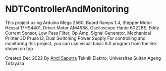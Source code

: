 # NDTControllerAndMonitoring

This project using Arduino Mega 2560, Board Ramps 1.4, Stepper Motor Hessai 17HS4401, 
 Driver Motor AM4988, Osciloscope Hante 6022BE, Eddy Current Sensor, Low Pass Filter, 
 Op Amp, Signal Generator, Mechanical Printer 3D Prusa i3, Dual Switching Power Supply
 For controlling and monitoring this project, you can use visual basic 6.0 program from the link shown on top

Created Dec 2022
By
[Andi Saputra](3332190032)
Teknik Elektro, Universitas Sultan Ageng Tirtayasa
